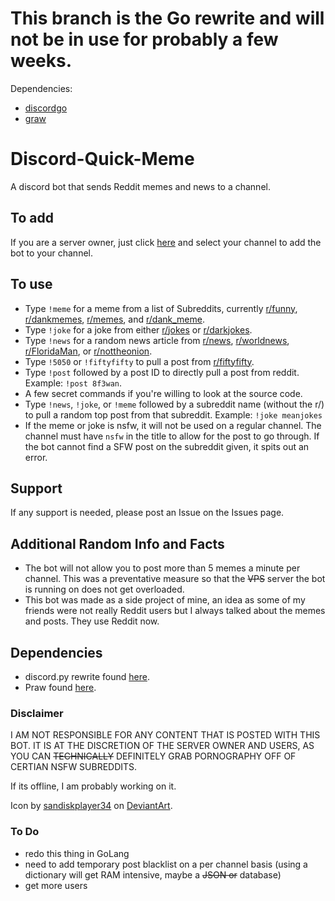 # This branch is the Go rewrite and will not be in use for probably a few weeks.
Dependencies:
- [discordgo](https://github.com/bwmarrin/discordgo)
- [graw](https://github.com/turnage/graw)


# Discord-Quick-Meme
A discord bot that sends Reddit memes and news to a channel.

## To add
If you are a server owner, just click [here](https://discordapp.com/oauth2/authorize?client_id=438381344943374346&scope=bot) and select your channel to add the bot to your channel.

## To use
- Type `!meme` for a meme from a list of Subreddits, currently [r/funny](https://www.reddit.com/r/funny/), [r/dankmemes](https://www.reddit.com/r/dankmemes/), [r/memes](https://www.reddit.com/r/memes/), and [r/dank_meme](https://www.reddit.com/r/dank_meme/).
- Type `!joke` for a joke from either [r/jokes](https://www.reddit.com/r/jokes/) or [r/darkjokes](https://www.reddit.com/r/darkjokes/).
- Type `!news` for a random news article from [r/news](https://www.reddit.com/r/news/), [r/worldnews](https://www.reddit.com/r/worldnews/), [r/FloridaMan](https://www.reddit.com/r/FloridaMan/), or [r/nottheonion](https://www.reddit.com/r/nottheonion/).
- Type `!5050` or `!fiftyfifty` to pull a post from [r/fiftyfifty](https://reddit.com/r/fiftyfifty).
- Type `!post` followed by a post ID to directly pull a post from reddit. Example: `!post 8f3wan`.
- A few secret commands if you're willing to look at the source code.
- Type `!news`, `!joke`, or `!meme` followed by a subreddit name (without the r/) to pull a random top post from that subreddit. Example: `!joke meanjokes`
- If the meme or joke is nsfw, it will not be used on a regular channel. The channel must have `nsfw` in the title to allow for the post to go through. If the bot cannot find a SFW post on the subreddit given, it spits out an error.

## Support
If any support is needed, please post an Issue on the Issues page. 

## Additional Random Info and Facts
- The bot will not allow you to post more than 5 memes a minute per channel. This was a preventative measure so that the ~~VPS~~ server the bot is running on does not get overloaded.
- This bot was made as a side project of mine, an idea as some of my friends were not really Reddit users but I always talked about the memes and posts. They use Reddit now.

## Dependencies
- discord.py rewrite found [here](https://github.com/Rapptz/discord.py/).
- Praw found [here](https://github.com/praw-dev/praw).

### Disclaimer
I AM NOT RESPONSIBLE FOR ANY CONTENT THAT IS POSTED WITH THIS BOT. IT IS AT THE DISCRETION OF THE SERVER OWNER AND USERS, AS YOU CAN ~~TECHNICALLY~~ DEFINITELY GRAB PORNOGRAPHY OFF OF CERTIAN NSFW SUBREDDITS.

If its offline, I am probably working on it.

Icon by [sandiskplayer34](https://www.deviantart.com/sandiskplayer34) on [DeviantArt](https://www.deviantart.com/sandiskplayer34/art/Reddit-App-Icon-537731823). 

### To Do
- redo this thing in GoLang
- need to add temporary post blacklist on a per channel basis (using a dictionary will get RAM intensive, maybe a ~~JSON or~~ database)
- get more users